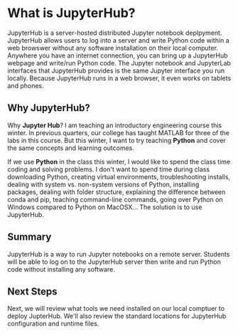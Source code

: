 # What is JupyterHub?

JupyterHub is a server-hosted distributed Jupyter notebook deplpyment. JupyterHub allows users to log into a server and write Python code within a web browswer without any software installation on their local computer. Anywhere you have an internet connection, you can bring up a JupyterHub webpage and write/run Python code. The Jupyter notebook and JupyterLab interfaces that JupyterHub provides is the same Jupyter interface you run locally. Because JupyterHub runs in a web browser, it even works on tablets and phones.

## Why JupyterHub?

Why **Jupyter Hub**? I am teaching an introductory engineering course this winter. In previous quarters, our college has taught MATLAB for three of the labs in this course. But this winter, I want to try teaching **Python** and cover the same concepts and learning outcomes.

If we use **Python** in the class this winter, I would like to spend the class time coding and solving problems. I don't want to spend time during class downloading Python, creating virtual environments, troubleshooting installs, dealing with system vs. non-system versions of Python, installing packages, dealing with folder structure, explaining the difference between conda and pip, teaching command-line commands, going over Python on Windows compared to Python on MacOSX... The solution is to use JupyterHub.

## Summary

JupyterHub is a way to run Jupyter notebooks on a remote server. Students will be able to log on to the JupyterHub server then write and run Python code without installing any software.

## Next Steps

Next, we will review what tools we need installed on our local comptuer to deploy JupterHub. We'll also review the standard locations for JupyterHub configuration and runtime files.